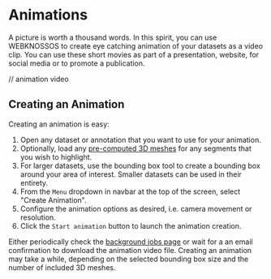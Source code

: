 # Animations

A picture is worth a thousand words. In this spirit, you can use WEBKNOSSOS to create eye catching animation of your datasets as a video clip. You can use these short movies as part of a presentation, website, for social media or to promote a publication.

// animation video

## Creating an Animation

Creating an animation is easy:

1. Open any dataset or annotation that you want to use for your animation. 
2. Optionally, load any [pre-computed 3D meshes](./mesh_visualization.md#pre-computed-mesh-generation) for any segments that you wish to highlight.
3. For larger datasets, use the bounding box tool to create a bounding box around your area of interest. Smaller datasets can be used in their entirety.
4. From the `Menu` dropdown in navbar at the top of the screen, select "Create Animation".
5. Configure the animation options as desired, i.e. camera movement or resolution.
6. Click the `Start animation` button to launch the animation creation.


Either periodically check the [background jobs page](./jobs.md) or wait for a an email confirmation to download the animation video file. Creating an animation may take a while, depending on the selected bounding box size and the number of included 3D meshes.
